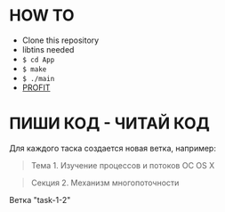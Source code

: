 # HOW TO
  - Clone this repository
  - libtins needed
  - ```$ cd App```
  - ```$ make ```
  - ```$ ./main```
  - [PROFIT](http://bit.ly/IqT6zt)


# ПИШИ КОД - ЧИТАЙ КОД
Для каждого таска создается новая ветка, например:

> Тема 1. Изучение процессов и потоков ОС OS X

> Секция 2. Механизм многопоточности

Ветка "task-1-2"
